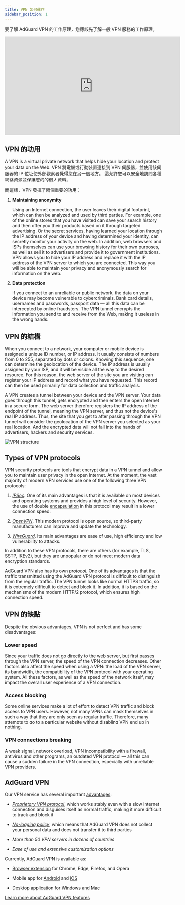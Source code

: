 ```yaml
---
title: VPN 如何運作
sidebar_position: 1
---
```


要了解 AdGuard VPN 的工作原理，您應該先了解一般 VPN 服務的工作原理。

<iframe width="560" height="315" src="https://www.youtube-nocookie.com/embed/aOmkjgfSsIY" title="YouTube video player" frameborder="0" allow="accelerometer; autoplay; clipboard-write; encrypted-media; gyroscope; picture-in-picture" allowfullscreen></iframe>

## VPN 的功用

A VPN is a virtual private network that helps hide your location and protect your data on the Web. VPN 將電腦或行動裝置連接到 VPN 伺服器，並使用該伺服器的 IP 位址使外部觀察者覺得您在另一個地方。 這允許您可以安全地訪問各種網絡資源並保護您的的個人資料。

而這樣，VPN 發揮了兩個重要的功用：

1. **Maintaining anonymity**

    Using an Internet connection, the user leaves their digital footprint, which can then be analyzed and used by third parties. For example, one of the online stores that you have visited can save your search history and then offer you their products based on it through targeted advertising. Or the secret services, having learned your location through the IP address of your device and having determined your identity, can secretly monitor your activity on the web. In addition, web browsers and ISPs themselves can use your browsing history for their own purposes, as well as sell it to advertisers and provide it to government institutions. VPN allows you to hide your IP address and replace it with the IP address of the VPN server to which you are connected. This way you will be able to maintain your privacy and anonymously search for information on the web.

1. **Data protection**

    If you connect to an unreliable or public network, the data on your device may become vulnerable to cybercriminals. Bank card details, usernames and passwords, passport data — all this data can be intercepted by online fraudsters. The VPN tunnel encrypts the information you send to and receive from the Web, making it useless in the wrong hands.

## VPN 的結構

When you connect to a network, your computer or mobile device is assigned a unique ID number, or IP address. It usually consists of numbers from 0 to 255, separated by dots or colons. Knowing this sequence, one can determine the geolocation of the device. The IP address is usually assigned by your ISP, and it will be visible all the way to the desired resource. For this reason, the web server of the site you are visiting can register your IP address and record what you have requested. This record can then be used primarily for data collection and traffic analysis.

A VPN creates a tunnel between your device and the VPN server. Your data goes through this tunnel, gets encrypted and then enters the open Internet in a secure form. The web server therefore registers the IP address of the endpoint of the tunnel, meaning the VPN server, and thus not the device's real IP address. Thus, the site that you get to after passing through the VPN tunnel will consider the geolocation of the VPN server you selected as your real location. And the encrypted data will not fall into the hands of advertisers, hackers and security services.

![VPN structure](https://cdn.adguardvpn.com/public/Adguard/Website/Images/seo/en/how_vpn_3.jpg)

## Types of VPN protocols

VPN security protocols are tools that encrypt data in a VPN tunnel and allow you to maintain user privacy in the open Internet. At the moment, the vast majority of modern VPN services use one of the following three VPN protocols:

1. [*IPSec*](https://en.wikipedia.org/wiki/IPsec). One of its main advantages is that it is available on most devices and operating systems and provides a high level of security. However, the use of double [encapsulation](https://en.wikipedia.org/wiki/Encapsulation_(networking)) in this protocol may result in a lower connection speed.

1. [*OpenVPN*](https://en.wikipedia.org/wiki/OpenVPN). This modern protocol is open source, so third-party manufacturers can improve and update the technology.

1. [*WireGuard*](https://en.wikipedia.org/wiki/WireGuard). Its main advantages are ease of use, high efficiency and low vulnerability to attacks.

In addition to these VPN protocols, there are others (for example, TLS, SSTP, IKEv2), but they are unpopular or do not meet modern data encryption standards.

AdGuard VPN also has its own [*protocol*](/general/adguard-vpn-protocol). One of its advantages is that the traffic transmitted using the AdGuard VPN protocol is difficult to distinguish from the regular traffic. The VPN tunnel looks like normal HTTPS traffic, so it is extremely difficult to detect and block it. In addition, it is based on the mechanisms of the modern HTTP/2 protocol, which ensures high connection speed.

## VPN 的缺點

Despite the obvious advantages, VPN is not perfect and has some disadvantages:

### Lower speed

Since your traffic does not go directly to the web server, but first passes through the VPN server, the speed of the VPN connection decreases. Other factors also affect the speed when using a VPN: the load of the VPN server, its bandwidth, the compatibility of the VPN protocol with your operating system. All these factors, as well as the speed of the network itself, may impact the overall user experience of a VPN connection.

### Access blocking

Some online services make a lot of effort to detect VPN traffic and block access to VPN users. However, not many VPNs can mask themselves in such a way that they are only seen as regular traffic. Therefore, many attempts to go to a particular website without disabling VPN end up in nothing.

### VPN connections breaking

A weak signal, network overload, VPN incompatibility with a firewall, antivirus and other programs, an outdated VPN protocol — all this can cause a sudden failure in the VPN connection, especially with unreliable VPN providers.

## AdGuard VPN

Our VPN service has several important [advantages](/general/why-adguard-vpn):

- [*Proprietary VPN protocol*](/general/adguard-vpn-protocol), which works stably even with a slow Internet connection and disguises itself as normal traffic, making it more difficult to track and block it

- [*No-logging policy*](https://adguard-vpn.com/privacy.html), which means that AdGuard VPN does not collect your personal data and does not transfer it to third parties

- *More than 50 VPN servers in dozens of countries*

- *Ease of use and extensive customization options*

Currently, AdGuard VPN is available as:

- [Browser extension](/adguard-vpn-browser-extension/overview) for Chrome, Edge, Firefox, and Opera

- Mobile app for [Android](/adguard-vpn-for-android/overview) and [iOS](/adguard-vpn-for-ios/overview)

- Desktop application for [Windows](/adguard-vpn-for-windows/overview) and [Mac](/adguard-vpn-for-mac/overview)

[Learn more about AdGuard VPN features](https://adguard-vpn.com/welcome.html)
